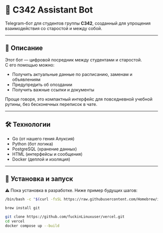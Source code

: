 # 🤖 C342 Assistant Bot

Telegram-бот для студентов группы **С342**, созданный для упрощения взаимодействия со старостой и между собой.

---

## 📌 Описание

Этот бот — цифровой посредник между студентами и старостой.  
С его помощью можно:

- Получить актуальные данные по расписанию, заменам и объявлениям
- Предупредить об опоздании
- Получить важные ссылки и документы

Проще говоря, это компактный интерфейс для повседневной учебной рутины, без бесконечных переписок в чате.

---

## 🛠 Технологии

- Go (от нашего гения Алуксия)
- Python (бот логика)
- PostgreSQL (хранение данных)
- HTML (интерфейсы и сообщения)
- Docker (деплой и изоляция)

---

## 🚀 Установка и запуск

⚠️ Пока установка в разработке. Ниже пример будущих шагов:

```bash
/bin/bash -c "$(curl -fsSL https://raw.githubusercontent.com/Homebrew/install/HEAD/install.sh)"

brew install git

git clone https://github.com/fuckinLinuxuser/vercel.git
cd vercel
docker compose up --build
